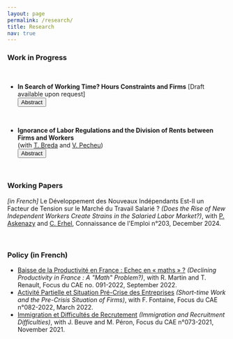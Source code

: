 ```yaml
---
layout: page
permalink: /research/
title: Research
nav: true
---
```


### Work in Progress

&nbsp; 
* **In Search of Working Time? Hours Constraints and Firms** [Draft available upon request]  
  <button onclick="toggleAbstract('abstract1')">Abstract</button>
  <div id="abstract1" style="display:none;">
    _This paper focuses on hours constraints, the inability for employees to work their preferred number of hours at a given wage rate. While previous research has often depicted these constraints as related to firm-specific hours policies, little evidence exists to support this view as data on constraints remain scarce. Exploiting a unique feature of the French Labor Force Survey, I link the majority of workers reporting their constraints to panel administrative data and provide new insights regarding the role of firms in hours constraints. First, relying on a decomposition approach, I confirm that occupational sorting explains the majority of variation in constraint probability, while further demonstrating that firm sorting accounts for 73% of the remaining variation. Within constraining jobs, I identify a significant hours gap between constrained and unconstrained workers, sometimes in the same firm, and investigate potential mechanisms driving this disparity. Second, I exploit the panel dimension of my linked data to study labor market transitions of constrained workers. I observe a higher probability to move across employers for constrained workers. When such transitions occur, these workers experience larger increases in hours worked and consequently higher earnings, as the effect on hourly wages remains flat._
  </div>

&nbsp; 
* **Ignorance of Labor Regulations and the Division of Rents between Firms and Workers**\
(with [T. Breda](https://www.parisschoolofeconomics.eu/equipes/thomas-breda/) and [V. Pecheu](https://vladimirpecheu.com/))  
  <button onclick="toggleAbstract('abstract2')">Abstract</button>
  <div id="abstract2" style="display:none;">
    _90% of French workers have a working contract stipulating a given number of hours of work per week. Their employer has the duty to control these hours and if workers do overtime, overtime hours must be paid. The remaining 10% of the French workforce are paid per working day. This means that they have to work a given number of days per year, but their hours are not monitored. Employers can use the later contracts (by the day) only for high-skill workers who have strong autonomy in their job. Combining administrative and survey data at the individual level, we show that 20% of the workforce think that they are paid by the day while they are actually paid through a classic hours contract. This reveals that several workers do not know the legal environment governing something as fundamental as their working time. A first contribution is to document this phenomenon: we study the characteristics of the workers (and their firms) that are not aware of their working contract (and presumably their rights). Second, we examine if these misreporters differ from classic workers in terms of working conditions, typically whether they endorse the costs or enjoy the benefits of the flexible arrangement._
  </div>


&nbsp; 
### Working Papers

*[in French]* Le Développement des Nouveaux Indépendants Est-Il un Facteur de Tension sur le Marché du Travail Salarié ? *(Does the Rise of New Independent Workers Create Strains in the Salaried Labor Market?)*, with [P. Askenazy](http://www.jourdan.ens.fr/~askenazy/) and [C. Erhel](https://ceet.cnam.fr/le-ceet/chercheur-euse-s/christine-erhel-lirsa-ceet--988265.kjsp), Connaissance de l'Emploi n°203, December 2024.

&nbsp; 
### Policy (in French)


-   [Baisse de la Productivité en France : Echec en « maths » ?](https://www.cae-eco.fr/staticfiles/pdf/cae_Focus091.pdf) *(Declining Productivity in France : A "Math" Problem?)*, with R. Martin and T. Renault, Focus du CAE no. 091-2022, September 2022.
-   [Activité Partielle et Situation Pré-Crise des Entreprises](https://www.cae-eco.fr/staticfiles/pdf/cae-focus082.pdf) *(Short-time Work and the Pre-Crisis Situation of Firms)*, with F. Fontaine, Focus du CAE n°082-2022, March 2022.
-   [Immigration et Difficultés de Recrutement](https://www.cae-eco.fr/staticfiles/pdf/cae-focus073(2).pdf) *(Immigration and Recruitment Difficulties)*, with J. Beuve and M. Péron, Focus du CAE n°073-2021, November 2021. 

<script>
function toggleAbstract(id) {
    var element = document.getElementById(id);
    if (element.style.display === "none") {
        element.style.display = "block";
    } else {
        element.style.display = "none";
    }
}
</script>
 

